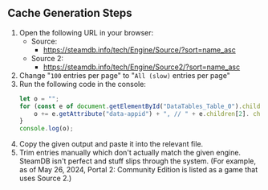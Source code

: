 ## Cache Generation Steps

1. Open the following URL in your browser:
   - Source:
     - https://steamdb.info/tech/Engine/Source/?sort=name_asc
   - Source 2:
     - https://steamdb.info/tech/Engine/Source2/?sort=name_asc
2. Change "`100` entries per page" to "`All (slow)` entries per page"
3. Run the following code in the console:
   ```js
   let o = "";
   for (const e of document.getElementById("DataTables_Table_0").children[2].children) {
       o += e.getAttribute("data-appid") + ", // " + e.children[2]. children[0].innerText + "\n";
   }
   console.log(o);
   ```
4. Copy the given output and paste it into the relevant file.
5. Trim entries manually which don't actually match the given engine. SteamDB isn't perfect and stuff slips through the system. (For example, as of May 26, 2024, Portal 2: Community Edition is listed as a game that uses Source 2.)

